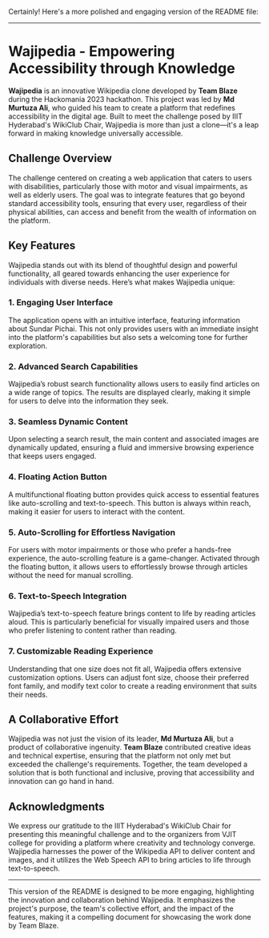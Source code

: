 Certainly! Here's a more polished and engaging version of the README file:

---

# Wajipedia - Empowering Accessibility through Knowledge

**Wajipedia** is an innovative Wikipedia clone developed by **Team Blaze** during the Hackomania 2023 hackathon. This project was led by **Md Murtuza Ali**, who guided his team to create a platform that redefines accessibility in the digital age. Built to meet the challenge posed by IIIT Hyderabad's WikiClub Chair, Wajipedia is more than just a clone—it's a leap forward in making knowledge universally accessible.

## Challenge Overview

The challenge centered on creating a web application that caters to users with disabilities, particularly those with motor and visual impairments, as well as elderly users. The goal was to integrate features that go beyond standard accessibility tools, ensuring that every user, regardless of their physical abilities, can access and benefit from the wealth of information on the platform.

## Key Features

Wajipedia stands out with its blend of thoughtful design and powerful functionality, all geared towards enhancing the user experience for individuals with diverse needs. Here’s what makes Wajipedia unique:

### 1. **Engaging User Interface**
The application opens with an intuitive interface, featuring information about Sundar Pichai. This not only provides users with an immediate insight into the platform's capabilities but also sets a welcoming tone for further exploration.

### 2. **Advanced Search Capabilities**
Wajipedia’s robust search functionality allows users to easily find articles on a wide range of topics. The results are displayed clearly, making it simple for users to delve into the information they seek.

### 3. **Seamless Dynamic Content**
Upon selecting a search result, the main content and associated images are dynamically updated, ensuring a fluid and immersive browsing experience that keeps users engaged.

### 4. **Floating Action Button**
A multifunctional floating button provides quick access to essential features like auto-scrolling and text-to-speech. This button is always within reach, making it easier for users to interact with the content.

### 5. **Auto-Scrolling for Effortless Navigation**
For users with motor impairments or those who prefer a hands-free experience, the auto-scrolling feature is a game-changer. Activated through the floating button, it allows users to effortlessly browse through articles without the need for manual scrolling.

### 6. **Text-to-Speech Integration**
Wajipedia’s text-to-speech feature brings content to life by reading articles aloud. This is particularly beneficial for visually impaired users and those who prefer listening to content rather than reading.

### 7. **Customizable Reading Experience**
Understanding that one size does not fit all, Wajipedia offers extensive customization options. Users can adjust font size, choose their preferred font family, and modify text color to create a reading environment that suits their needs.

## A Collaborative Effort

Wajipedia was not just the vision of its leader, **Md Murtuza Ali**, but a product of collaborative ingenuity. **Team Blaze** contributed creative ideas and technical expertise, ensuring that the platform not only met but exceeded the challenge's requirements. Together, the team developed a solution that is both functional and inclusive, proving that accessibility and innovation can go hand in hand.

## Acknowledgments

We express our gratitude to the IIIT Hyderabad's WikiClub Chair for presenting this meaningful challenge and to the organizers from VJIT college for providing a platform where creativity and technology converge. Wajipedia harnesses the power of the Wikipedia API to deliver content and images, and it utilizes the Web Speech API to bring articles to life through text-to-speech.

---

This version of the README is designed to be more engaging, highlighting the innovation and collaboration behind Wajipedia. It emphasizes the project's purpose, the team's collective effort, and the impact of the features, making it a compelling document for showcasing the work done by Team Blaze.
